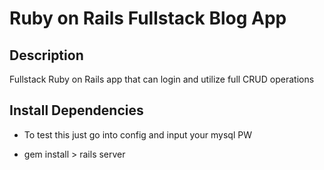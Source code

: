 # Ruby on Rails Fullstack Blog App

## Description

Fullstack Ruby on Rails app that can login and utilize full CRUD operations

## Install Dependencies

- To test this just go into config and input your mysql PW

- gem install > rails server
